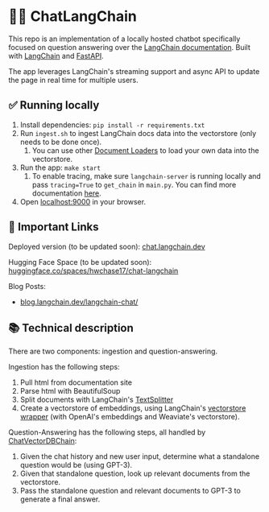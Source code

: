 # 🦜️🔗 ChatLangChain

This repo is an implementation of a locally hosted chatbot specifically focused on question answering over the [LangChain documentation](https://langchain.readthedocs.io/en/latest/).
Built with [LangChain](https://github.com/hwchase17/langchain/) and [FastAPI](https://fastapi.tiangolo.com/).

The app leverages LangChain's streaming support and async API to update the page in real time for multiple users.

## ✅ Running locally
1. Install dependencies: `pip install -r requirements.txt`
1. Run `ingest.sh` to ingest LangChain docs data into the vectorstore (only needs to be done once).
   1. You can use other [Document Loaders](https://langchain.readthedocs.io/en/latest/modules/document_loaders.html) to load your own data into the vectorstore.
1. Run the app: `make start`
   1. To enable tracing, make sure `langchain-server` is running locally and pass `tracing=True` to `get_chain` in `main.py`. You can find more documentation [here](https://langchain.readthedocs.io/en/latest/tracing.html).
1. Open [localhost:9000](http://localhost:9000) in your browser.

## 🚀 Important Links

Deployed version (to be updated soon): [chat.langchain.dev](https://chat.langchain.dev)

Hugging Face Space (to be updated soon): [huggingface.co/spaces/hwchase17/chat-langchain](https://huggingface.co/spaces/hwchase17/chat-langchain)

Blog Posts: 
* [blog.langchain.dev/langchain-chat/](https://blog.langchain.dev/langchain-chat/)

## 📚 Technical description

There are two components: ingestion and question-answering.

Ingestion has the following steps:

1. Pull html from documentation site
2. Parse html with BeautifulSoup
3. Split documents with LangChain's [TextSplitter](https://langchain.readthedocs.io/en/latest/modules/utils/combine_docs_examples/textsplitter.html)
4. Create a vectorstore of embeddings, using LangChain's [vectorstore wrapper](https://langchain.readthedocs.io/en/latest/modules/utils/combine_docs_examples/vectorstores.html) (with OpenAI's embeddings and Weaviate's vectorstore).

Question-Answering has the following steps, all handled by [ChatVectorDBChain](https://langchain.readthedocs.io/en/latest/modules/chains/combine_docs_examples/chat_vector_db.html):

1. Given the chat history and new user input, determine what a standalone question would be (using GPT-3).
2. Given that standalone question, look up relevant documents from the vectorstore.
3. Pass the standalone question and relevant documents to GPT-3 to generate a final answer.
